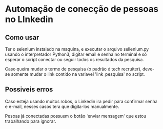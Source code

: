 # Automação de conecção de pessoas no LInkedin

## Como usar


 
Ter o selenium instalado na maquina, e executar o arquivo sellenium.py usando o interpretador Python3, digitar email e senha no terminal e só esperar
o script conectar ou seguir todos os resultados da pesquisa.

Caso queira mudar o termo de pesquisa (o padrão é tech recruiter), deve-se somente mudar o link contido na variavel 'link_pesquisa' no script.

## Possiveis erros

Caso esteja usando muitos robos, o Linkedin ira pedir para confirmar senha e e-mail, nesses casos tera que digita-los manualmente.

Pesoas já conectadas possuem o botão 'enviar mensagem' que estou trabalhando para ignorar.
